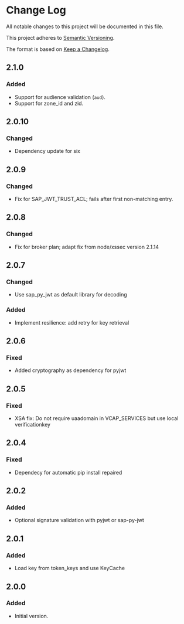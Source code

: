 # Change Log
All notable changes to this project will be documented in this file.

This project adheres to [Semantic Versioning](http://semver.org/).

The format is based on [Keep a Changelog](http://keepachangelog.com/).

## 2.1.0

### Added
- Support for audience validation (`aud`).
- Support for zone_id and zid.

## 2.0.10

### Changed
- Dependency update for six

## 2.0.9

### Changed
- Fix for SAP_JWT_TRUST_ACL; fails after first non-matching entry.

## 2.0.8

### Changed
- Fix for broker plan; adapt fix from node/xssec version 2.1.14

## 2.0.7

### Changed
- Use sap_py_jwt as default library for decoding

### Added
- Implement resilience: add retry for key retrieval

## 2.0.6

### Fixed
- Added cryptography as dependency for pyjwt

## 2.0.5

### Fixed
- XSA fix: Do not require uaadomain in VCAP_SERVICES but use local verificationkey

## 2.0.4

### Fixed
- Dependecy for automatic pip install repaired

## 2.0.2

### Added
- Optional signature validation with pyjwt or sap-py-jwt

## 2.0.1

### Added
- Load key from token_keys and use KeyCache

## 2.0.0

### Added
- Initial version.
